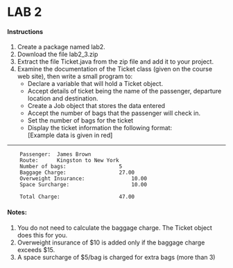 # LAB 2

#### Instructions 

1.  Create a package named lab2.
2.	Download the file lab2_3.zip 
3.	Extract the file Ticket.java from the zip file and add it to your project.
4.	Examine the documentation of the Ticket class (given on the course web site), then write a small program to:
	- Declare a variable that will hold a Ticket object.
	- Accept details of ticket being the name of the passenger, departure location and destination.	
	- Create a Job object that stores the data entered
	- Accept the number of bags that the passenger will check in.
	- Set the number of bags for the ticket
	- Display the ticket information the following format:		
		[Example data is given in red]					
		
***********************
		Passenger:	James Brown
        Route:		Kingston to New York					
		Number of bags:					5			
		Baggage Charge:					27.00				
		Overweight Insurance:				10.00				
		Space Surcharge:					10.00			

		Total Charge:					47.00
        
#### Notes:

1.	You do not need to calculate the baggage charge. The Ticket object does this for you.
2.	Overweight insurance of $10 is added only if the baggage charge exceeds $15.
3.	A space surcharge of $5/bag is charged for extra bags (more than 3)




